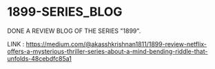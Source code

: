 # 1899-SERIES_BLOG
DONE A REVIEW BLOG OF THE SERIES "1899".

LINK :    https://medium.com/@akasshkrishnan1811/1899-review-netflix-offers-a-mysterious-thriller-series-about-a-mind-bending-riddle-that-unfolds-48cebdfc85a1
